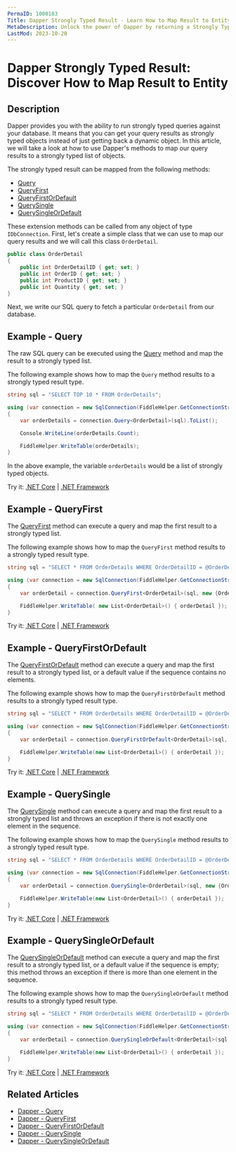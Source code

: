 ```yaml
---
PermaID: 1000183
Title: Dapper Strongly Typed Result - Learn How to Map Result to Entity
MetaDescription: Unlock the power of Dapper by returning a Strongly Typed Result to map your entity type or DTO. Learn how to query your database and automatically map the result to your entity model and domain classes.
LastMod: 2023-10-20
---
```


# Dapper Strongly Typed Result: Discover How to Map Result to Entity

## Description

Dapper provides you with the ability to run strongly typed queries against your database. It means that you can get your query results as strongly typed objects instead of just getting back a dynamic object. In this article, we will take a look at how to use Dapper's methods to map our query results to a strongly typed list of objects.

The strongly typed result can be mapped from the following methods:

- [Query](#example---query)
- [QueryFirst](#example---queryfirst)
- [QueryFirstOrDefault](#example---queryfirstordefault)
- [QuerySingle](#example---querysingle)
- [QuerySingleOrDefault](#example---querysingleordefault)

These extension methods can be called from any object of type `IDbConnection`. First, let's create a simple class that we can use to map our query results and we will call this class `OrderDetail`.

```csharp
public class OrderDetail
{
	public int OrderDetailID { get; set; }
	public int OrderID { get; set; }
	public int ProductID { get; set; }
	public int Quantity { get; set; }
}
```

Next, we write our SQL query to fetch a particular `OrderDetail` from our database.

## Example - Query

The raw SQL query can be executed using the [Query](/query) method and map the result to a strongly typed list.

The following example shows how to map the `Query` method results to a strongly typed result type.

```csharp
string sql = "SELECT TOP 10 * FROM OrderDetails";

using (var connection = new SqlConnection(FiddleHelper.GetConnectionStringSqlServerW3Schools()))
{            
    var orderDetails = connection.Query<OrderDetail>(sql).ToList();

    Console.WriteLine(orderDetails.Count);

    FiddleHelper.WriteTable(orderDetails);
}
```

In the above example, the variable `orderDetails` would be a list of strongly typed objects. 

Try it: [.NET Core](https://dotnetfiddle.net/CvMkj8) | [.NET Framework](https://dotnetfiddle.net/dXZc0s)

## Example - QueryFirst

The [QueryFirst](/queryfirst) method can execute a query and map the first result to a strongly typed list.

The following example shows how to map the `QueryFirst` method results to a strongly typed result type.

```csharp
string sql = "SELECT * FROM OrderDetails WHERE OrderDetailID = @OrderDetailID;";

using (var connection = new SqlConnection(FiddleHelper.GetConnectionStringSqlServerW3Schools()))
{            
    var orderDetail = connection.QueryFirst<OrderDetail>(sql, new {OrderDetailID = 1});

    FiddleHelper.WriteTable( new List<OrderDetail>() { orderDetail });
}
```
Try it: [.NET Core](https://dotnetfiddle.net/FTB4ih) | [.NET Framework](https://dotnetfiddle.net/AV0OgZ)

## Example - QueryFirstOrDefault

The [QueryFirstOrDefault](/queryfirstordefault) method can execute a query and map the first result to a strongly typed list, or a default value if the sequence contains no elements.

The following example shows how to map the `QueryFirstOrDefault` method results to a strongly typed result type.

```csharp
string sql = "SELECT * FROM OrderDetails WHERE OrderDetailID = @OrderDetailID;";

using (var connection = new SqlConnection(FiddleHelper.GetConnectionStringSqlServerW3Schools()))
{
    var orderDetail = connection.QueryFirstOrDefault<OrderDetail>(sql, new {OrderDetailID = 1});

    FiddleHelper.WriteTable(new List<OrderDetail>() { orderDetail });
}
```

Try it: [.NET Core](https://dotnetfiddle.net/Ct5P3q) | [.NET Framework](https://dotnetfiddle.net/2WQ7sc)

## Example - QuerySingle

The [QuerySingle](/querysingle) method can execute a query and map the first result to a strongly typed list and throws an exception if there is not exactly one element in the sequence.

The following example shows how to map the `QuerySingle` method results to a strongly typed result type.

```csharp
string sql = "SELECT * FROM OrderDetails WHERE OrderDetailID = @OrderDetailID;";

using (var connection = new SqlConnection(FiddleHelper.GetConnectionStringSqlServerW3Schools()))
{            
    var orderDetail = connection.QuerySingle<OrderDetail>(sql, new {OrderDetailID = 1});

    FiddleHelper.WriteTable(new List<OrderDetail>() { orderDetail });
}
```
Try it: [.NET Core](https://dotnetfiddle.net/oEsh6D) | [.NET Framework](https://dotnetfiddle.net/vnkv7q)

## Example - QuerySingleOrDefault

The [QuerySingleOrDefault](/querysingleordefault) method can execute a query and map the first result to a strongly typed list, or a default value if the sequence is empty; this method throws an exception if there is more than one element in the sequence.

The following example shows how to map the `QuerySingleOrDefault` method results to a strongly typed result type.

```csharp
string sql = "SELECT * FROM OrderDetails WHERE OrderDetailID = @OrderDetailID;";

using (var connection = new SqlConnection(FiddleHelper.GetConnectionStringSqlServerW3Schools()))
{            
    var orderDetail = connection.QuerySingleOrDefault<OrderDetail>(sql, new {OrderDetailID = 1});

    FiddleHelper.WriteTable(new List<OrderDetail>() { orderDetail });
}
```
Try it: [.NET Core](https://dotnetfiddle.net/BNTmxc) | [.NET Framework](https://dotnetfiddle.net/kFMKnL)

## Related Articles

- [Dapper - Query](/query)
- [Dapper - QueryFirst](/queryfirst)
- [Dapper - QueryFirstOrDefault](/queryfirstordefault)
- [Dapper - QuerySingle](/querysingle)
- [Dapper - QuerySingleOrDefault](/querysingleordefault)